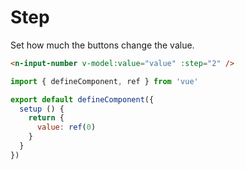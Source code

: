 # Step

Set how much the buttons change the value.

```html
<n-input-number v-model:value="value" :step="2" />
```

```js
import { defineComponent, ref } from 'vue'

export default defineComponent({
  setup () {
    return {
      value: ref(0)
    }
  }
})
```
